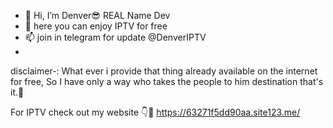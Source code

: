- 👋 Hi, I’m Denver😎
REAL Name Dev
- 👀 here you can enjoy IPTV for free 
- 📫 join in telegram for update @DenverIPTV
- 
disclaimer-:
What ever i provide that thing already available on the internet for free, So I have only a way who takes the people to him destination that's it.🥰

For IPTV check out my website 👇👀 
https://63271f5dd90aa.site123.me/


<meta name="google-site-verification" content="K50FE3HVnZW9iUnHNpH5iLltmArjcE-oSB7j_zK6k_k" />
